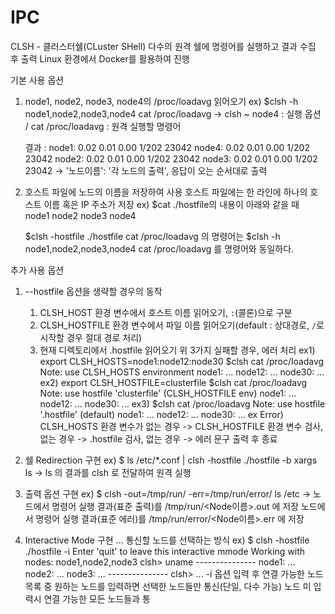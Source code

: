 # IPC

CLSH - 클러스터쉘(CLuster SHell)
다수의 원격 쉘에 명령어를 실행하고 결과 수집 후 출력
Linux 환경에서 Docker를 활용하여 진행

기본 사용 옵션
1. node1, node2, node3, node4의 /proc/loadavg 읽어오기
   ex) $clsh -h node1,node2,node3,node4 cat /proc/loadavg
       -> clsh ~ node4 : 실행 옵션 / cat /proc/loadavg : 원격 실행할 명령어
   
   결과 : node1: 0.02 0.01 0.00 1/202 23042
          node4: 0.02 0.01 0.00 1/202 23042
          node2: 0.02 0.01 0.00 1/202 23042
          node3: 0.02 0.01 0.00 1/202 23042
         -> '노드이름': '각 노드의 출력', 응답이 오는 순서대로 출력

2. 호스트 파일에 노드의 이름을 저장하여 사용
   호스트 파일에는 한 라인에 하나의 호스트 이름 혹은 IP 주소가 저장
  ex) $cat ./hostfile의 내용이 아래와 같을 때
      node1
      node2
      node3
      node4
   
      $clsh -hostfile ./hostfile cat /proc/loadavg 의 명령어는
      $clsh -h node1,node2,node3,node4 cat /proc/loadavg 를 명령어와 동일하다.

추가 사용 옵션
1. --hostfile 옵션을 생략할 경우의 동작
   1. CLSH_HOST 환경 변수에서 호스트 이름 읽어오기, `:`(콜론)으로 구분
   2. CLSH_HOSTFILE 환경 변수에서 파일 이름 읽어오기(default : 상대경로, `/`로 시작할 경우 절대 경로 처리)
   3. 현재 디렉토리에서 .hostfile 읽어오기
   위 3가지 실패할 경우, 에러 처리
   ex1) export CLSH_HOSTS=node1:node12:node30
        $clsh cat /proc/loadavg
        Note: use CLSH_HOSTS environment
        node1: ...
        node12: ...
        node30: ...
   ex2) export CLSH_HOSTFILE=clusterfile
        $clsh cat /proc/loadavg
        Note: use hostfile 'clusterfile' (CLSH_HOSTFILE env)
        node1: ...
        node12: ...
        node30: ...
   ex3) $clsh cat /proc/loadavg
        Note: use hostfile '.hostfile' (default)
        node1: ...
        node12: ...
        node30: ...
   ex Error) CLSH_HOSTS 환경 변수가 없는 경우
            -> CLSH_HOSTFILE 환경 변수 검사, 없는 경우
            -> .hostfile 검사, 없는 경우
            -> 에러 문구 출력 후 종료

2. 쉘 Redirection 구현
   ex) $ ls /etc/*.conf | clsh -hostfile ./hostfile -b xargs ls
       -> ls 의 결과를 clsh 로 전달하여 원격 실행

3. 출력 옵션 구현
   ex) $ clsh -out=/tmp/run/ -err=/tmp/run/error/ ls /etc
       -> 노드에서 명령어 실행 결과(표준 출력)를 /tmp/run/<Node이름>.out 에 저장
          노드에서 명령어 실행 결과(표준 에러)를 /tmp/run/error/<Node이름>.err 에 저장

4. Interactive Mode 구현
   ...
   통신할 노드를 선택하는 방식
   ex) $ clsh -hostfile ./hostfile -i
       Enter 'quit' to leave this interactive mmode
       Working with nodes: node1,node2,node3
       clsh> uname
       ---------------
       node1: ...
       node2: ...
       node3: ...
       ---------------
       clsh>
   ...
       -i 옵션 입력 후 연결 가능한 노드 목록 중 원하는 노드를 입력하면 선택한
       노드들만 통신(단일, 다수 가능)
       노드 미 입력시 연결 가능한 모든 노드들과 통

   
   
       

   
       



